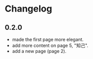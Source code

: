 # Changelog

## 0.2.0

* made the first page more elegant.
* add more content on page 5, "知己".
* add a new page (page 2).
